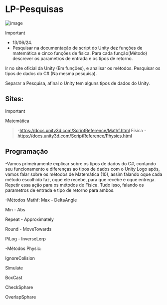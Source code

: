 # LP-Pesquisas
![image](https://github.com/DanielCarvalhoS/LP-Pesquisas/assets/162492997/34c3cdcf-1c08-47e5-aa36-8262dc184597)

>[!Important]
>- 13/06/24.
>- Pesquisar na documentação de script do Unity dez funções de matemática e cinco funções de física. Para cada função(Método) descrever os parametros de entrada e os tipos de retorno.

Ir no site oficial da Unity (Em funções), e analisar os métodos.
Pesquisar os tipos de dados do C# (Na mesma pesquisa).

Separar a Pesquisa, afinal o Unity tem alguns tipos de dados do Unity.

## Sites:
>[!Important]
Matemática
>-https://docs.unity3d.com/ScriptReference/Mathf.html
Física
>-https://docs.unity3d.com/ScriptReference/Physics.html

## Programação

-Vamos primeiramente explicar sobre os tipos de dados do C#, contando seu funcionamento e diferenças ao tipos de dados com o Unity
  Logo após, vamos falar sobre os métodos de Matemática (10), assim falando oque cada método escolhido faz, oque ele recebe, para que recebe e oque entrega.
  Repetir essa ação para os métodos de Física. Tudo isso, falando os parametros de entrada e tipo de retorno para ambos.

-Métodos Mathf:
Max - DeltaAngle

Min - Abs

Repeat - Approximately

Round - MoveTowards

PiLog - InverseLerp

-Métodos Physic:

IgnoreColision

Simulate

BoxCast

CheckSphare

OverlapSphare
